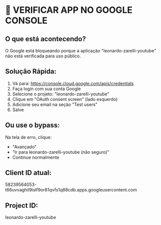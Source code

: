 # 🔧 VERIFICAR APP NO GOOGLE CONSOLE

## O que está acontecendo?
O Google está bloqueando porque a aplicação "leonardo-zarelli-youtube" não está verificada para uso público.

## Solução Rápida:
1. Vá para: https://console.cloud.google.com/apis/credentials
2. Faça login com sua conta Google
3. Selecione o projeto: "leonardo-zarelli-youtube"
4. Clique em "OAuth consent screen" (lado esquerdo)
5. Adicione seu email na seção "Test users"
6. Salve

## Ou use o bypass:
Na tela de erro, clique:
- "Avançado" 
- "Ir para leonardo-zarelli-youtube (não seguro)"
- Continue normalmente

## Client ID atual:
58239564053-t66uvvaghil9islf9or81qvfs1q88cdb.apps.googleusercontent.com

## Project ID:
leonardo-zarelli-youtube
